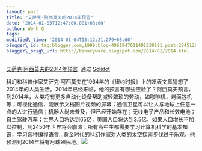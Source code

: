 ```yaml
--- 
layout: post 
title: "艾萨克·阿西莫夫的2014年预言" 
date: '2014-01-03T12:47:00.001+08:00' 
author: Wenh Q
tags:
modified\_time: '2014-01-04T13:12:21.279+08:00' 
blogger\_id: tag:blogger.com,1999:blog-4961947611491238191.post-2845126139838173246
blogger\_orig\_url: http://binaryware.blogspot.com/2014/01/2014.html
---
```

[艾萨克·阿西莫夫的2014年预言](http://solidot.org.feedsportal.com/c/33236/f/556826/s/356bafef/sc/21/l/0L0Ssolidot0Borg0Cstory0Dsid0F37877/story01.htm)  通过
[Solidot](http://www.solidot.org/)





科幻和科普作家艾萨克·阿西莫夫在1964年的《纽约时报》上的发表文章猜想了2014年的人类生活。2014年已经来临，他的预言有哪些应验了？阿西莫夫预言，到2014年，人类将有更多自动化设备帮助减轻繁琐的劳动，如咖啡机，烤面包机等；可视化通信，能展示文档图片视频的屏幕；通信卫星可以让人与地球上任意一点的人进行通信；机器人尚未普及，但已经开始存在；无线电子产品和长效电池；自主驾驶汽车；世界人口将达到65亿，美国人口将达到3.5亿，如果人口增长不加以控制，到2450年世界将会崩溃；所有高中生都需要学习计算机科学的基本知识，学习各种编程语言...黄金时代的科幻作家对人类的太空探索步伐过于乐观，他预测到2014年将有月球殖民地。![](https://images-blogger-opensocial.googleusercontent.com/gadgets/proxy?url=http%3A%2F%2Fsolidot.org.feedsportal.com%2Fc%2F33236%2Ff%2F556826%2Fs%2F356bafef%2Fsc%2F21%2Fmf.%2Bgif&container=blogger&gadget=a&rewriteMime=image%2F*)


